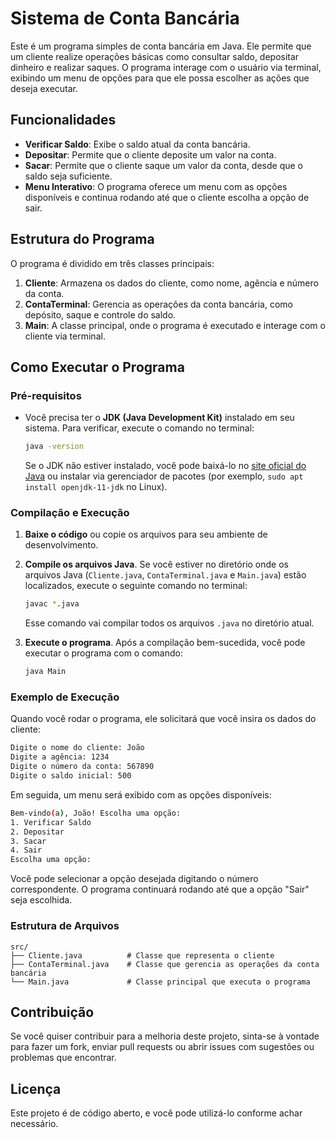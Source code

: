 
# Sistema de Conta Bancária

Este é um programa simples de conta bancária em Java. Ele permite que um cliente realize operações básicas como consultar saldo, depositar dinheiro e realizar saques. O programa interage com o usuário via terminal, exibindo um menu de opções para que ele possa escolher as ações que deseja executar.

## Funcionalidades
- **Verificar Saldo**: Exibe o saldo atual da conta bancária.
- **Depositar**: Permite que o cliente deposite um valor na conta.
- **Sacar**: Permite que o cliente saque um valor da conta, desde que o saldo seja suficiente.
- **Menu Interativo**: O programa oferece um menu com as opções disponíveis e continua rodando até que o cliente escolha a opção de sair.

## Estrutura do Programa

O programa é dividido em três classes principais:

1. **Cliente**: Armazena os dados do cliente, como nome, agência e número da conta.
2. **ContaTerminal**: Gerencia as operações da conta bancária, como depósito, saque e controle do saldo.
3. **Main**: A classe principal, onde o programa é executado e interage com o cliente via terminal.

## Como Executar o Programa

### Pré-requisitos
- Você precisa ter o **JDK (Java Development Kit)** instalado em seu sistema. Para verificar, execute o comando no terminal:
  ```bash
  java -version
  ```
  Se o JDK não estiver instalado, você pode baixá-lo no [site oficial do Java](https://www.oracle.com/java/technologies/javase-jdk11-downloads.html) ou instalar via gerenciador de pacotes (por exemplo, `sudo apt install openjdk-11-jdk` no Linux).

### Compilação e Execução

1. **Baixe o código** ou copie os arquivos para seu ambiente de desenvolvimento.
   
2. **Compile os arquivos Java**. Se você estiver no diretório onde os arquivos Java (`Cliente.java`, `ContaTerminal.java` e `Main.java`) estão localizados, execute o seguinte comando no terminal:
   ```bash
   javac *.java
   ```
   Esse comando vai compilar todos os arquivos `.java` no diretório atual.

3. **Execute o programa**. Após a compilação bem-sucedida, você pode executar o programa com o comando:
   ```bash
   java Main
   ```

### Exemplo de Execução

Quando você rodar o programa, ele solicitará que você insira os dados do cliente:

```bash
Digite o nome do cliente: João
Digite a agência: 1234
Digite o número da conta: 567890
Digite o saldo inicial: 500
```

Em seguida, um menu será exibido com as opções disponíveis:

```bash
Bem-vindo(a), João! Escolha uma opção:
1. Verificar Saldo
2. Depositar
3. Sacar
4. Sair
Escolha uma opção:
```

Você pode selecionar a opção desejada digitando o número correspondente. O programa continuará rodando até que a opção "Sair" seja escolhida.

### Estrutura de Arquivos

```
src/
├── Cliente.java          # Classe que representa o cliente
├── ContaTerminal.java    # Classe que gerencia as operações da conta bancária
└── Main.java             # Classe principal que executa o programa
```

## Contribuição

Se você quiser contribuir para a melhoria deste projeto, sinta-se à vontade para fazer um fork, enviar pull requests ou abrir issues com sugestões ou problemas que encontrar.

## Licença

Este projeto é de código aberto, e você pode utilizá-lo conforme achar necessário.
